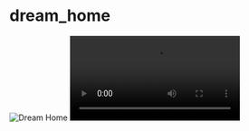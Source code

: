 # dream_home
![Dream Home](https://github.com/user-attachments/assets/81708613-af24-4b22-8ca1-c33b84fc6191)
<video src="https://github.com/username/reponame/raw/main/path/to/tubes1.mp4" controls="controls" style="max-width: 100%;">
</video>



